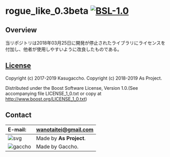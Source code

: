# rogue_like_0.3beta [![BSL-1.0](https://img.shields.io/badge/license-BSL--1.0-blue.svg)](https://github.com/Kasugaccho/rogue_like_0.3beta/blob/master/LICENSE)

## Overview

当リポジトリは2018年03月25日に開発が停止されたライブラリにライセンスを付加し、他者が使用しやすいように改良したものである。

## [License](https://github.com/Kasugaccho/rogue_like_0.3beta/blob/master/LICENSE)

Copyright (c) 2017-2019 Kasugaccho.
Copyright (c) 2018-2019 As Project.

Distributed under the Boost Software License, Version 1.0.(See accompanying file LICENSE_1_0.txt or copy at http://www.boost.org/LICENSE_1_0.txt)

## Contact

|E-mail:|wanotaitei@gmail.com|
|:---|:---|
|![svg](https://Kasugaccho.github.io/DungeonPicture/Picture/as_logo.svg)|Made by **As Project**.|
|![gaccho](https://Kasugaccho.github.io/DungeonPicture/Picture/gaccho_icon.svg)|Made by Gaccho.|
